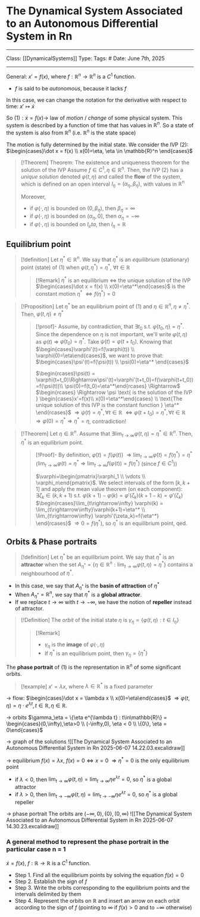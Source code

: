 # The Dynamical System Associated to an Autonomous Differential System in Rn
___
Class: [[DynamicalSystems]]
Type: 
Tags: # 
Date: June 7th, 2025
___

General: $x' = f(x)$, where $f : \mathbb{R}^n \rightarrow \mathbb{R}^n$ is a $C^1$ function. 
- $f$ is said to be *autonomous*, because it lacks $f$

In this case, we can change the notation for the derivative with respect to time: $x' \mapsto \dot x$ 

So $(1): \dot x = f(x) \rightarrow$ law of *motion* / *change* of some physical system. This system is described by a function of time that has values in $\mathbb{R}^n$. So a state of the system is also from $\mathbb{R}^n$ (i.e. $\mathbb{R}^n$ is the state space)

The motion is fully determined by the initial state. 
We consider the IVP $(2)$: $\begin{cases}\dot x = f(x) \\ x(0)=\eta, \eta \in \mathbb{R}^n \end{cases}$

>[!Theorem] Theorem: The existence and uniqueness theorem for the solution of the IVP
>Assume $f \in C^1, \eta \in \mathbb{R}^n$. Then, the IVP $(2)$ has a *unique solution* denoted $\varphi(t,\eta)$ and called the **flow** of the system, which is defined on an open interval $I_\eta=(\alpha_\eta, \beta_\eta)$, with values in $\mathbb{R}^n$
>
> Moreover,
>- if $\varphi(\cdot, \eta)$ is bounded on $(0,\beta_\eta)$, then $\beta_\eta=\infty$
>- if $\varphi(\cdot, \eta)$ is bounded on $(\alpha_\eta, 0]$, then $\alpha_\eta=-\infty$
>- if $\varphi(\cdot, \eta)$ is bounded on $I_eta$, then $I_\eta=\mathbb{R}$

## Equilibrium point
>[!definition]
> Let $\eta^*\in\mathbb{R}^n$. We say that $\eta^*$ is an *equilibrium* (stationary) point (state) of $(1)$ when $\varphi(t, \eta^*)=\eta^*$, $\forall t \in \mathbb{R}$
>>[!Remark]
>>$\eta^*$ is an equilibrium $\iff$ the unique solution of the IVP $\begin{cases}\dot x = f(x) \\ x(0)=\eta^*\end{cases}$ is the constant motion $\eta^*$ $\iff f(\eta^*)=0$ 

>[!Proposition]
>Let $\eta^*$ be an equilibrium point of $(1)$ and $\eta \in \mathbb{R}^n, \eta \neq \eta^*$. Then, $\varphi(t,\eta) \neq \eta^*$
>>[!proof]-
>>Assume, by contradiction, that $\exists t_0$ s.t. $\varphi(t_0,\eta)=\eta^*$. Since the dependence on $\eta$ is not important, we'll write $\varphi(t,\eta)$ as $\varphi(t)$ $\Rightarrow$ $\varphi(t_0)=\eta^*$.
>>Take $\psi(t)=\varphi(t+t_0)$. 
>>Knowing that $\begin{cases}\varphi'(t)=f(\varphi(t)) \\ \varphi(0)=\eta\end{cases}$, we want to prove that: $\begin{cases}\psi'(t)=f(\psi(t)) \\ \psi(0)=\eta^* \end{cases}$
>>
>>$\begin{rcases}\psi(t) = \varphi(t+t_0)\Rightarrow\psi'(t)=\varphi'(t+t_0)=f(\varphi(t+t_0))=f(\psi(t))\\ \psi(0)=f(t_0)=\eta^*\end{rcases} \Rightarrow$ 
>>$\begin{rcases} \Rightarrow  \psi \text{ is the solution of the IVP } \begin{cases}x'=f(x)\\ x(0)=\eta^*\end{cases} \\ \text{The unique solution of this IVP is the constant function } \eta^* \end{rcases}$ $\Rightarrow \psi(t) = \eta^*, \forall t \in \mathbb{R}$
>>$\Leftrightarrow \varphi(t+t_0)=\eta^*,\forall t \in \mathbb{R}$ $\Rightarrow \varphi(0)=\eta^* \Rightarrow \eta^* = \eta$, contradiction!

>[!Theorem]
>Let $\eta \in \mathbb{R}^n$. Assume that $\exists \lim_{t\rightarrow\infty}\varphi(t,\eta)=\eta^*\in\mathbb{R}^n$. Then, $\eta^*$ is an equilibrium point.
>>[!Proof]-
>>By definition, $\dot\varphi(t)=f(\varphi(t))$ $\Rightarrow \lim_{t\rightarrow \infty}\dot \varphi(t)=f(\eta^*) = \eta^*$
($\lim_{t\rightarrow\infty}\varphi(t)=\eta^* \Rightarrow \lim_{t\rightarrow\infty}f(\varphi(t))=f(\eta^*)$ (since $f \in C^1$)) 
>>
>>$\varphi=\begin{pmatrix}\varphi_1 \\ \vdots \\ \varphi_n\end{pmatrix}$. We select intervals of the form $[k,k+1]$ and apply the mean value theorem (on each component): 
>>$\exists \zeta_k \in (k,k+1)$ s.t. $\varphi(k+1)-\varphi(k)=\varphi'(\zeta_k)(k+1-k)=\varphi'(\zeta_k)$
>>$\begin{rcases}\lim_{t\rightarrow\infty} \varphi(k) = \lim_{t\rightarrow\infty}\varphi(k+1)=\eta^* \\ \lim_{t\rightarrow\infty} \varphi'(\zeta_k)=f(\eta^*) \end{rcases}$ $\Rightarrow 0 = f(\eta^*)$, so $\eta^*$ is an equilibrium point, qed.

## Orbits & Phase portraits
>[!definition]
>Let $\eta^*$ be an equilibrium point.
>We say that $\eta^*$ is an **attractor** when the set $A_{\eta^*}=\{\eta \in \mathbb{R}^n : \lim_{t\rightarrow\infty}\varphi(t,\eta)=\eta^*\}$ contains a neighbourhood of $\eta^*$.

- In this case, we say that $A_{\eta^*}$ is the **basin of attraction** of $\eta^*$
- When $A_{\eta^*} = \mathbb{R}^n$, we say that $\eta^*$ is a **global attractor**.
- If we replace $t\rightarrow \infty$ with $t\rightarrow -\infty$, we have the notion of **repeller** instead of attractor.


>[!Definition]
>The *orbit* of the initial state $\eta$ is $\gamma_\eta=\{\varphi(t,\eta):t\in I_\eta\}$
>>[!Remark]
>>- $\gamma_\eta$ is the **image** of $\varphi(\cdot,\eta)$
>>- If $\eta^*$ is an equilibrium point, then $\gamma_\eta = \{\eta^*\}$

The **phase portrait** of $(1)$ is the representation in $\mathbb{R}^n$ of some significant orbits.

>[!example]
>$x'=\lambda x$, where $\lambda \in \mathbb{R}^*$ is a fixed parameter

$\rightarrow$ flow:
$\begin{cases}\dot x = \lambda x \\ x(0)=\eta\end{cases}$ $\Rightarrow \varphi(t,\eta)=\eta\cdot e^{\lambda t}, t \in \mathbb{R}, \eta \in \mathbb{R}$.

$\rightarrow$ orbits
$\gamma_\eta = \{\eta e^{\lambda t} : t\in\mathbb{R}\} = \begin{cases}(0,\infty),\eta>0 \\ (-\infty,0), \eta < 0 \\ \{0\}, \eta = 0\end{cases}$

$\rightarrow$ graph of the solutions
![[The Dynamical System Associated to an Autonomous Differential System in Rn 2025-06-07 14.22.03.excalidraw]]

$\rightarrow$ equilibrium
$f(x)= \lambda x$, $f(x)=0 \Leftrightarrow x = 0$ $\Rightarrow \eta^* = 0$ is the only equilibrium point
- if $\lambda < 0$, then $\lim_{t\rightarrow\infty}\varphi(t,\eta)=\lim_{t\rightarrow\infty}\eta e^{\lambda t} = 0$, so $\eta^*$ is a global attractor 
- if $\lambda > 0$, then $\lim_{t\rightarrow-\infty}\varphi(t,\eta)=\lim_{t\rightarrow-\infty}\eta e^{\lambda t} = 0$, so $\eta^*$ is a global repeller

 $\rightarrow$ phase portrait
 The orbits are $(-\infty, 0), \{0\}, (0,\infty)$
 ![[The Dynamical System Associated to an Autonomous Differential System in Rn 2025-06-07 14.30.23.excalidraw]]
### A general method to represent the phase portrait in the particular case n = 1
$\dot x = f(x)$, $f : \mathbb{R} \rightarrow \mathbb{R}$ is a $C^1$ function.
- Step 1. Find all the equilibrium points by solving the equation $f(x) = 0$
- Step 2. Establish the sign of $f$ 
- Step 3. Write the orbits corresponding to the equilibrium points and the intervals delimited by them
- Step 4. Represent the orbits on $\mathbb{R}$ and insert an arrow on each orbit according to the sign of $f$ (pointing to $\infty$ if $f(x) > 0$ and to $-\infty$ otherwise)
